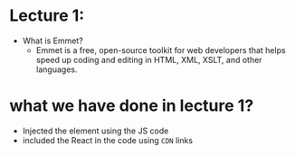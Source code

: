 # Lecture 1:

- What is Emmet?
  - Emmet is a free, open-source toolkit for web developers that helps speed up coding and editing in HTML, XML, XSLT, and other languages.

# what we have done in lecture 1?

- Injected the element using the JS code
- included the React in the code using `CDN` links
